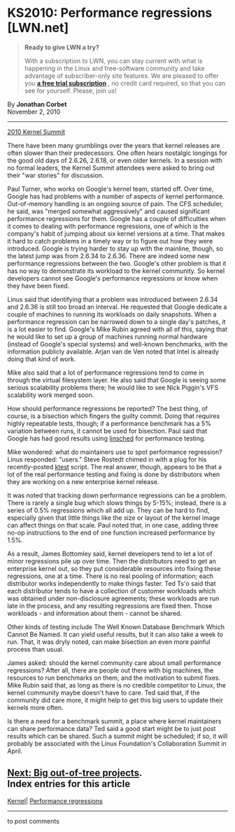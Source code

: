 # KS2010: Performance regressions [LWN.net]

> **Ready to give LWN a try?**
> 
> With a subscription to LWN, you can stay current with what is happening in the Linux and free-software community and take advantage of subscriber-only site features. We are pleased to offer you **[a free trial subscription](https://lwn.net/Promo/nst-trial/claim)** , no credit card required, so that you can see for yourself. Please, join us! 

By **Jonathan Corbet**  
November 2, 2010 

* * *

[2010 Kernel Summit](/Articles/KernelSummit2010/)

There have been many grumblings over the years that kernel releases are often slower than their predecessors. One often hears nostalgic longings for the good old days of 2.6.26, 2.6.18, or even older kernels. In a session with no formal leaders, the Kernel Summit attendees were asked to bring out their "war stories" for discussion. 

Paul Turner, who works on Google's kernel team, started off. Over time, Google has had problems with a number of aspects of kernel performance. Out-of-memory handling is an ongoing source of pain. The CFS scheduler, he said, was "merged somewhat aggressively" and caused significant performance regressions for them. Google has a couple of difficulties when it comes to dealing with performance regressions, one of which is the company's habit of jumping about six kernel versions at a time. That makes it hard to catch problems in a timely way or to figure out how they were introduced. Google is trying harder to stay up with the mainline, though, so the latest jump was from 2.6.34 to 2.6.36. There are indeed some new performance regressions between the two. Google's other problem is that it has no way to demonstrate its workload to the kernel community. So kernel developers cannot see Google's performance regressions or know when they have been fixed. 

Linus said that identifying that a problem was introduced between 2.6.34 and 2.6.36 is still too broad an interval. He requested that Google dedicate a couple of machines to running its workloads on daily snapshots. When a performance regression can be narrowed down to a single day's patches, it is a lot easier to find. Google's Mike Rubin agreed with all of this, saying that he would like to set up a group of machines running normal hardware (instead of Google's special systems) and well-known benchmarks, with the information publicly available. Arjan van de Ven noted that Intel is already doing that kind of work. 

Mike also said that a lot of performance regressions tend to come in through the virtual filesystem layer. He also said that Google is seeing some serious scalability problems there; he would like to see Nick Piggin's VFS scalability work merged soon. 

How should performance regressions be reported? The best thing, of course, is a bisection which fingers the guilty commit. Doing that requires highly repeatable tests, though; if a performance benchmark has a 5% variation between runs, it cannot be used for bisection. Paul said that Google has had good results using [linsched](https://lwn.net/Articles/409680/) for performance testing. 

Mike wondered: what do maintainers use to spot performance regression? Linus responded: "users." Steve Rostedt chimed in with a plug for his recently-posted [ktest](/Articles/412302/) script. The real answer, though, appears to be that a lot of the real performance testing and fixing is done by distributors when they are working on a new enterprise kernel release. 

It was noted that tracking down performance regressions can be a problem. There is rarely a single bug which slows things by 5-15%; instead, there is a series of 0.5% regressions which all add up. They can be hard to find, especially given that little things like the size or layout of the kernel image can affect things on that scale. Paul noted that, in one case, adding three no-op instructions to the end of one function increased performance by 1.5%. 

As a result, James Bottomley said, kernel developers tend to let a lot of minor regressions pile up over time. Then the distributors need to get an enterprise kernel out, so they put considerable resources into fixing these regressions, one at a time. There is no real pooling of information; each distributor works independently to make things faster. Ted Ts'o said that each distributor tends to have a collection of customer workloads which was obtained under non-disclosure agreements; these workloads are run late in the process, and any resulting regressions are fixed then. Those workloads \- and information about them - cannot be shared. 

Other kinds of testing include The Well Known Database Benchmark Which Cannot Be Named. It can yield useful results, but it can also take a week to run. That, it was dryly noted, can make bisection an even more painful process than usual. 

James asked: should the kernel community care about small performance regressions? After all, there are people out there with big machines, the resources to run benchmarks on them, and the motivation to submit fixes. Mike Rubin said that, as long as there is no credible competitor to Linux, the kernel community maybe doesn't have to care. Ted said that, if the community did care more, it might help to get this big users to update their kernels more often. 

Is there a need for a benchmark summit, a place where kernel maintainers can share performance data? Ted said a good start might be to just post results which can be shared. Such a summit might be scheduled; if so, it will probably be associated with the Linux Foundation's Collaboration Summit in April. 

[Next: Big out-of-tree projects](/Articles/412748/).  
Index entries for this article  
---  
[Kernel](/Kernel/Index)| [Performance regressions](/Kernel/Index#Performance_regressions)  
  


* * *

to post comments 
